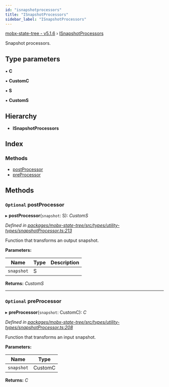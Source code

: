```yaml
---
id: "isnapshotprocessors"
title: "ISnapshotProcessors"
sidebar_label: "ISnapshotProcessors"
---
```


[mobx-state-tree - v5.1.6](../index.md) › [ISnapshotProcessors](isnapshotprocessors.md)

Snapshot processors.

## Type parameters

▪ **C**

▪ **CustomC**

▪ **S**

▪ **CustomS**

## Hierarchy

* **ISnapshotProcessors**

## Index

### Methods

* [postProcessor](isnapshotprocessors.md#optional-postprocessor)
* [preProcessor](isnapshotprocessors.md#optional-preprocessor)

## Methods

### `Optional` postProcessor

▸ **postProcessor**(`snapshot`: S): *CustomS*

*Defined in [packages/mobx-state-tree/src/types/utility-types/snapshotProcessor.ts:213](https://github.com/Slooowpoke/mobx-state-tree/blob/c1d1577f/packages/mobx-state-tree/src/types/utility-types/snapshotProcessor.ts#L213)*

Function that transforms an output snapshot.

**Parameters:**

Name | Type | Description |
------ | ------ | ------ |
`snapshot` | S |   |

**Returns:** *CustomS*

___

### `Optional` preProcessor

▸ **preProcessor**(`snapshot`: CustomC): *C*

*Defined in [packages/mobx-state-tree/src/types/utility-types/snapshotProcessor.ts:208](https://github.com/Slooowpoke/mobx-state-tree/blob/c1d1577f/packages/mobx-state-tree/src/types/utility-types/snapshotProcessor.ts#L208)*

Function that transforms an input snapshot.

**Parameters:**

Name | Type |
------ | ------ |
`snapshot` | CustomC |

**Returns:** *C*
